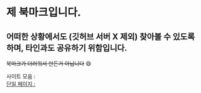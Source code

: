 # 제 북마크입니다.
## 어떠한 상황에서도 (깃허브 서버 X 제외) 찾아볼 수 있도록 하며, 타인과도 공유하기 위함입니다.
~~북마크가 더러워서 만든거 아닙니다~~ :smile:



사이트 모음 : <a href="https://github.com/hbsowo58/bookmark/blob/master/site/site.md">  <br>
단일 페이지 : <a href="https://github.com/hbsowo58/bookmark/blob/master/page/page.md">


